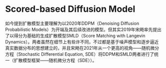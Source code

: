 # Scored-based Diffusion Model

如今提到扩散模型主要理解为以2020年DDPM（Denoising Diffusion Probabilistic Models）为开端及其后续改进的模型。但其实2019年宋飏率先提出了以得分为基础的生成扩散模型SMLD（Score Matching with Langevin Dynamics）。两者虽然在细节上有些许不同，不过都是基于噪声模型和逐步逼近真实数据分布的思想建立的，并且宋飏在2021年从一个更高的视角——随机微分方程（Stochastic Differential Equation, SDE）将DDPM和SMLD两者进行了统一（扩散模型框架——随机微分方程（SDE））。
